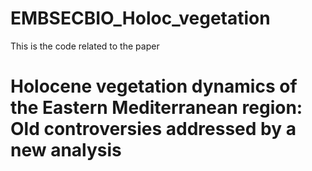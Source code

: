 # EMBSECBIO_Holoc_vegetation

This is the code related to the paper 
# **Holocene vegetation dynamics of the Eastern Mediterranean region: Old controversies addressed by a new analysis**

